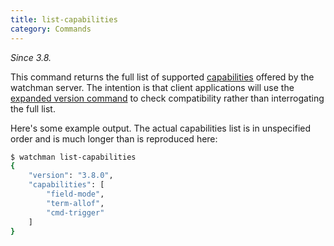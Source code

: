 ```yaml
---
title: list-capabilities
category: Commands
---
```


_Since 3.8._

This command returns the full list of supported [capabilities](capabilities.md)
offered by the watchman server. The intention is that client applications will
use the [expanded version command](version.md) to check compatibility rather
than interrogating the full list.

Here's some example output. The actual capabilities list is in unspecified order
and is much longer than is reproduced here:

```bash
$ watchman list-capabilities
{
    "version": "3.8.0",
    "capabilities": [
        "field-mode",
        "term-allof",
        "cmd-trigger"
    ]
}
```
